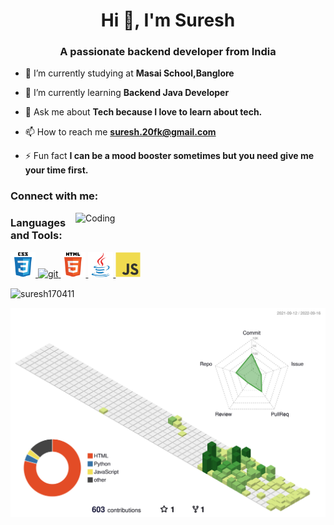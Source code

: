 <h1 align="center">Hi 👋, I'm Suresh</h1>
<h3 align="center">A passionate backend developer from India</h3>

- 🏫 I’m currently studying at **Masai School,Banglore**

- 🌱 I’m currently learning **Backend Java Developer**

- 💬 Ask me about **Tech because I love to learn about tech.**

- 📫 How to reach me **suresh.20fk@gmail.com**

- ⚡ Fun fact **I can be a mood booster sometimes but you need give me your time first.**

<h3 align="left">Connect with me:</h3>
<img align="right" width="400" src="https://miro.medium.com/max/1400/1*XR3rTO1O_RM69jFDcez7cw.gif" alt="Coding">
<p align="left">
</p>

<h3 align="left">Languages and Tools:</h3>
<p align="left"> <a href="https://www.w3schools.com/css/" target="_blank" rel="noreferrer"> <img src="https://raw.githubusercontent.com/devicons/devicon/master/icons/css3/css3-original-wordmark.svg" alt="css3" width="40" height="40"/> </a> <a href="https://git-scm.com/" target="_blank" rel="noreferrer"> <img src="https://www.vectorlogo.zone/logos/git-scm/git-scm-icon.svg" alt="git" width="40" height="40"/> </a> <a href="https://www.w3.org/html/" target="_blank" rel="noreferrer"> <img src="https://raw.githubusercontent.com/devicons/devicon/master/icons/html5/html5-original-wordmark.svg" alt="html5" width="40" height="40"/> </a> <a href="https://www.java.com" target="_blank" rel="noreferrer"> <img src="https://raw.githubusercontent.com/devicons/devicon/master/icons/java/java-original.svg" alt="java" width="40" height="40"/> </a> <a href="https://developer.mozilla.org/en-US/docs/Web/JavaScript" target="_blank" rel="noreferrer"> <img src="https://raw.githubusercontent.com/devicons/devicon/master/icons/javascript/javascript-original.svg" alt="javascript" width="40" height="40"/> </a> </p>

<p><img align="center" src="https://github-readme-stats.vercel.app/api/top-langs?username=suresh170411&show_icons=true&locale=en&layout=compact" alt="suresh170411" /></p>

<img src="./profile-3d-contrib/profile-green-animate.svg">
